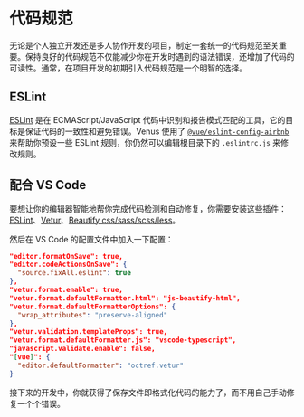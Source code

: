 # 代码规范

无论是个人独立开发还是多人协作开发的项目，制定一套统一的代码规范至关重要。保持良好的代码规范不仅能减少你在开发时遇到的语法错误，还增加了代码的可读性。通常，在项目开发的初期引入代码规范是一个明智的选择。

## ESLint

[ESLint](https://cn.eslint.org/) 是在 ECMAScript/JavaScript 代码中识别和报告模式匹配的工具，它的目标是保证代码的一致性和避免错误。Venus 使用了 [`@vue/eslint-config-airbnb`](https://github.com/vuejs/eslint-config-airbnb) 来帮助你预设一些 ESLint 规则，你仍然可以编辑根目录下的 `.eslintrc.js` 来修改规则。

## 配合 VS Code

要想让你的编辑器智能地帮你完成代码检测和自动修复，你需要安装这些插件：[ESLint](https://marketplace.visualstudio.com/items?itemName=dbaeumer.vscode-eslint)、[Vetur](https://marketplace.visualstudio.com/items?itemName=octref.vetur)、[Beautify css/sass/scss/less](https://marketplace.visualstudio.com/items?itemName=michelemelluso.code-beautifier)。

然后在 VS Code 的配置文件中加入一下配置：
```json
"editor.formatOnSave": true,
"editor.codeActionsOnSave": {
  "source.fixAll.eslint": true
},
"vetur.format.enable": true,
"vetur.format.defaultFormatter.html": "js-beautify-html",
"vetur.format.defaultFormatterOptions": {
  "wrap_attributes": "preserve-aligned"
},
"vetur.validation.templateProps": true,
"vetur.format.defaultFormatter.js": "vscode-typescript",
"javascript.validate.enable": false,
"[vue]": {
  "editor.defaultFormatter": "octref.vetur"
}
```

接下来的开发中，你就获得了保存文件即格式化代码的能力了，而不用自己手动修复一个个错误。
